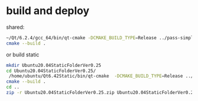 # build and deploy

shared:

```bash
~/Qt/6.2.4/gcc_64/bin/qt-cmake -DCMAKE_BUILD_TYPE=Release ../pass-simple-qt/
cmake --build .
```

or build static

```bash
mkdir Ubuntu20.04StaticFolderVer0.25
cd Ubuntu20.04StaticFolderVer0.25/
 /home/ubuntu/Qt6.42Static/bin/qt-cmake  -DCMAKE_BUILD_TYPE=Release ../pass-simple-qt/
cmake --build .
cd ..
zip -r Ubuntu20.04StaticFolderVer0.25.zip Ubuntu20.04StaticFolderVer0.25

````